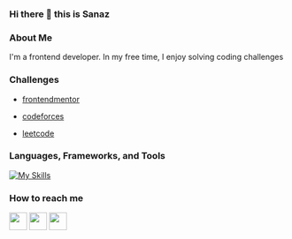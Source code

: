 ### Hi there 👋 this is Sanaz

### About Me

I'm a frontend developer. In my free time, I enjoy solving coding challenges

### Challenges

- [frontendmentor](https://www.frontendmentor.io/home)

- [codeforces](https://codeforces.com/profile/sanaz)

- [leetcode](https://leetcode.com/Sanazii/)

### Languages, Frameworks, and Tools

[![My Skills](https://skillicons.dev/icons?i=react,js,jquery,html,css,tailwind,bootstrap,materialui,sass,git,github,vscode,linux&perline=4&theme=dark)](https://skillicons.dev)

### How to reach me

[<img src="https://www.vectorlogo.zone/logos/linkedin/linkedin-tile.svg" width="32">](https://www.linkedin.com/in/sanaz-bahmani/)
[<img src="https://www.vectorlogo.zone/logos/instagram/instagram-tile.svg" width="32">](https://www.instagram.com/sanaz_frontend_journey)
[<img src="https://www.vectorlogo.zone/logos/telegram/telegram-tile.svg" width="32">](http://t.me/sbahmanii)

<!--
**SanazBHMN/SanazBHMN** is a ✨ _special_ ✨ repository because its `README.md` (this file) appears on your GitHub profile.

Here are some ideas to get you started:

- 🔭 I’m currently working on ...
- 🌱 I’m currently learning ...
- 👯 I’m looking to collaborate on ...
- 🤔 I’m looking for help with ...
- 💬 Ask me about ...
- 📫 How to reach me: ...
- 😄 Pronouns: ...
- ⚡ Fun fact: ...
-->
